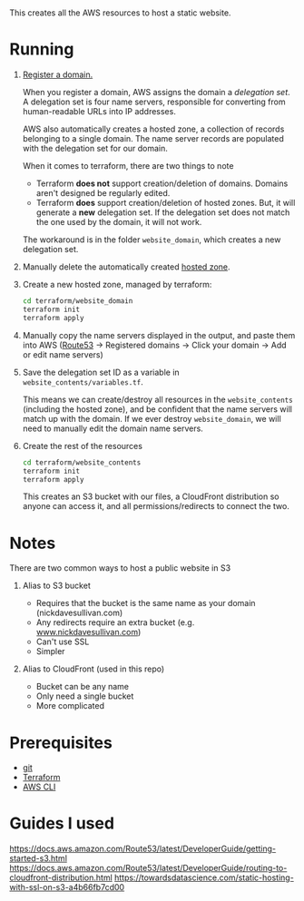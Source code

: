 #

This creates all the AWS resources to host a static website.


# Running


1. [Register a domain.](https://docs.aws.amazon.com/Route53/latest/DeveloperGuide/domain-register-update.html)

   When you register a domain, AWS assigns the domain a *delegation set*. A delegation set is four name servers, responsible for converting from human-readable URLs into IP addresses.

   AWS also automatically creates a hosted zone, a collection of records belonging to a single domain. The name server records are populated with the delegation set for our domain.

   When it comes to terraform, there are two things to note

   - Terraform **does not** support creation/deletion of domains. Domains aren't designed be regularly edited.
   - Terraform **does** support creation/deletion of hosted zones. But, it will generate a **new** delegation set. If the delegation set does not match the one used by the domain, it will not work.

   The workaround is in the folder `website_domain`, which creates a new delegation set. 

1. Manually delete the automatically created [hosted zone](https://console.aws.amazon.com/route53/v2/hostedzones#).

1. Create a new hosted zone, managed by terraform:
   ```bash
   cd terraform/website_domain
   terraform init
   terraform apply
   ```

1. Manually copy the name servers displayed in the output, and paste them into AWS ([Route53](https://console.aws.amazon.com/route53/home#DomainListing:) -> Registered domains -> Click your domain -> Add or edit name servers)

1. Save the delegation set ID as a variable in `website_contents/variables.tf`.

   This means we can create/destroy all resources in the `website_contents` (including the hosted zone), and be confident that the name servers will match up with the domain. If we ever destroy `website_domain`, we will need to manually edit the domain name servers.

1. Create the rest of the resources
   ```bash
   cd terraform/website_contents
   terraform init
   terraform apply
   ```

   This creates an S3 bucket with our files, a CloudFront distribution so anyone can access it, and all permissions/redirects to connect the two.


# Notes

There are two common ways to host a public website in S3

1. Alias to S3 bucket 

   - Requires that the bucket is the same name as your domain (nickdavesullivan.com)
   - Any redirects require an extra bucket (e.g. www.nickdavesullivan.com)
   - Can't use SSL
   - Simpler

1. Alias to CloudFront (used in this repo)

   - Bucket can be any name
   - Only need a single bucket
   - More complicated 

# Prerequisites 

- [git](https://git-scm.com/download/win)
- [Terraform](https://learn.hashicorp.com/tutorials/terraform/install-cli)
- [AWS CLI](https://docs.aws.amazon.com/cli/latest/userguide/getting-started-install.html)

# Guides I used

https://docs.aws.amazon.com/Route53/latest/DeveloperGuide/getting-started-s3.html
https://docs.aws.amazon.com/Route53/latest/DeveloperGuide/routing-to-cloudfront-distribution.html
https://towardsdatascience.com/static-hosting-with-ssl-on-s3-a4b66fb7cd00






